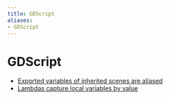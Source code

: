 ```yaml
---
title: GDScript
aliases:
- GDScript
---
```


# GDScript

- [Exported variables of inherited scenes are aliased](godot-gdscript-aliased-variables.md)
- [Lambdas capture local variables by value](godot-gdscript-lambdas-capture-by-value.md)
